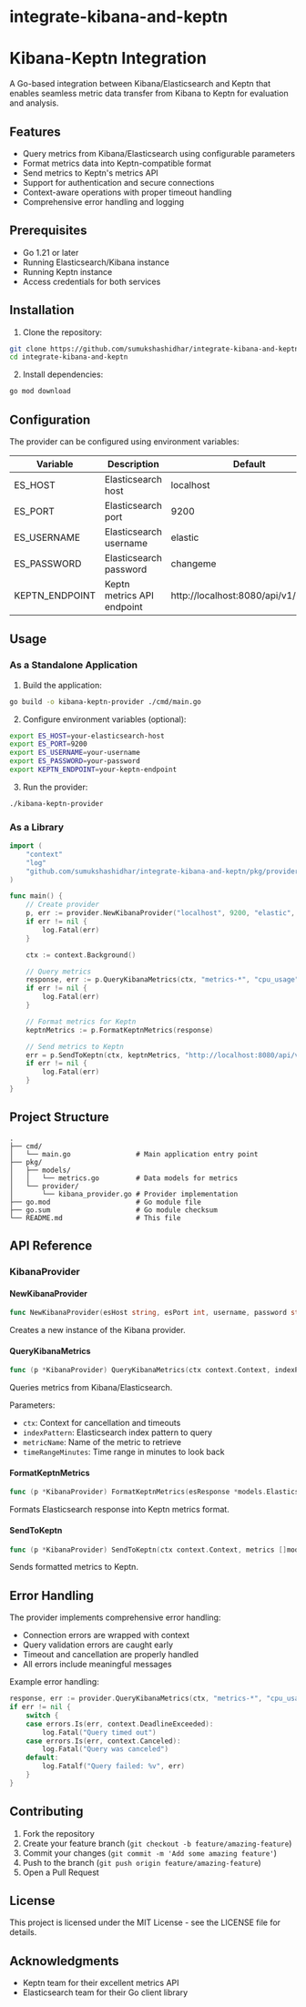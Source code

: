 # integrate-kibana-and-keptn
# Kibana-Keptn Integration

A Go-based integration between Kibana/Elasticsearch and Keptn that enables seamless metric data transfer from Kibana to Keptn for evaluation and analysis.

## Features

- Query metrics from Kibana/Elasticsearch using configurable parameters
- Format metrics data into Keptn-compatible format
- Send metrics to Keptn's metrics API
- Support for authentication and secure connections
- Context-aware operations with proper timeout handling
- Comprehensive error handling and logging

## Prerequisites

- Go 1.21 or later
- Running Elasticsearch/Kibana instance
- Running Keptn instance
- Access credentials for both services

## Installation

1. Clone the repository:
```bash
git clone https://github.com/sumukshashidhar/integrate-kibana-and-keptn.git
cd integrate-kibana-and-keptn
```

2. Install dependencies:
```bash
go mod download
```

## Configuration

The provider can be configured using environment variables:

| Variable | Description | Default |
|----------|-------------|---------|
| ES_HOST | Elasticsearch host | localhost |
| ES_PORT | Elasticsearch port | 9200 |
| ES_USERNAME | Elasticsearch username | elastic |
| ES_PASSWORD | Elasticsearch password | changeme |
| KEPTN_ENDPOINT | Keptn metrics API endpoint | http://localhost:8080/api/v1/metrics |

## Usage

### As a Standalone Application

1. Build the application:
```bash
go build -o kibana-keptn-provider ./cmd/main.go
```

2. Configure environment variables (optional):
```bash
export ES_HOST=your-elasticsearch-host
export ES_PORT=9200
export ES_USERNAME=your-username
export ES_PASSWORD=your-password
export KEPTN_ENDPOINT=your-keptn-endpoint
```

3. Run the provider:
```bash
./kibana-keptn-provider
```

### As a Library

```go
import (
    "context"
    "log"
    "github.com/sumukshashidhar/integrate-kibana-and-keptn/pkg/provider"
)

func main() {
    // Create provider
    p, err := provider.NewKibanaProvider("localhost", 9200, "elastic", "changeme")
    if err != nil {
        log.Fatal(err)
    }

    ctx := context.Background()

    // Query metrics
    response, err := p.QueryKibanaMetrics(ctx, "metrics-*", "cpu_usage", 30)
    if err != nil {
        log.Fatal(err)
    }

    // Format metrics for Keptn
    keptnMetrics := p.FormatKeptnMetrics(response)

    // Send metrics to Keptn
    err = p.SendToKeptn(ctx, keptnMetrics, "http://localhost:8080/api/v1/metrics")
    if err != nil {
        log.Fatal(err)
    }
}
```

## Project Structure

```
.
├── cmd/
│   └── main.go                # Main application entry point
├── pkg/
│   ├── models/
│   │   └── metrics.go         # Data models for metrics
│   └── provider/
│       └── kibana_provider.go # Provider implementation
├── go.mod                     # Go module file
├── go.sum                     # Go module checksum
└── README.md                  # This file
```

## API Reference

### KibanaProvider

#### NewKibanaProvider
```go
func NewKibanaProvider(esHost string, esPort int, username, password string) (*KibanaProvider, error)
```
Creates a new instance of the Kibana provider.

#### QueryKibanaMetrics
```go
func (p *KibanaProvider) QueryKibanaMetrics(ctx context.Context, indexPattern, metricName string, timeRangeMinutes int) (*models.ElasticsearchResponse, error)
```
Queries metrics from Kibana/Elasticsearch.

Parameters:
- `ctx`: Context for cancellation and timeouts
- `indexPattern`: Elasticsearch index pattern to query
- `metricName`: Name of the metric to retrieve
- `timeRangeMinutes`: Time range in minutes to look back

#### FormatKeptnMetrics
```go
func (p *KibanaProvider) FormatKeptnMetrics(esResponse *models.ElasticsearchResponse) []models.KeptnMetric
```
Formats Elasticsearch response into Keptn metrics format.

#### SendToKeptn
```go
func (p *KibanaProvider) SendToKeptn(ctx context.Context, metrics []models.KeptnMetric, keptnEndpoint string) error
```
Sends formatted metrics to Keptn.

## Error Handling

The provider implements comprehensive error handling:

- Connection errors are wrapped with context
- Query validation errors are caught early
- Timeout and cancellation are properly handled
- All errors include meaningful messages

Example error handling:
```go
response, err := provider.QueryKibanaMetrics(ctx, "metrics-*", "cpu_usage", 30)
if err != nil {
    switch {
    case errors.Is(err, context.DeadlineExceeded):
        log.Fatal("Query timed out")
    case errors.Is(err, context.Canceled):
        log.Fatal("Query was canceled")
    default:
        log.Fatalf("Query failed: %v", err)
    }
}
```

## Contributing

1. Fork the repository
2. Create your feature branch (`git checkout -b feature/amazing-feature`)
3. Commit your changes (`git commit -m 'Add some amazing feature'`)
4. Push to the branch (`git push origin feature/amazing-feature`)
5. Open a Pull Request

## License

This project is licensed under the MIT License - see the LICENSE file for details.

## Acknowledgments

- Keptn team for their excellent metrics API
- Elasticsearch team for their Go client library
